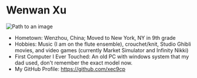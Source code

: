 # Wenwan Xu

![Path to an image](https://th.bing.com/th/id/OIP.p9QQH_V_e1yPJUG3fRxW3gHaHa?w=190&h=190&c=7&r=0&o=7&dpr=1.5&pid=1.7&rm=3)

- Hometown: Wenzhou, China; Moved to New York, NY in 9th grade 
- Hobbies: Music (I am on the flute ensemble), crouchet/knit, Studio Ghibli movies, and video games (currently Market Simulator and Infinity Nikki)
- First Computer I Ever Touched: An old PC with windows system that my dad used, don't remember the exact model now.
- My GitHub Profile: <https://github.com/xec9cp>
